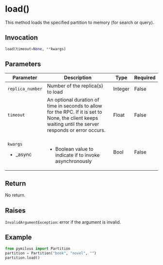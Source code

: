 # load()

This method loads the specified partition to memory (for search or query).

## Invocation

```python
load(timeout=None, **kwargs)
```

## Parameters

| Parameter         | Description                                                  | Type                            | Required |
| ----------------- | ------------------------------------------------------------ | ------------------------------- | -------- |
| `replica_number`  | Number of the replica(s) to load                             | Integer                         | False    |
| `timeout`         | An optional duration of time in seconds to allow for the RPC. If it is set to None, the client keeps waiting until the server responds or error occurs.                                               | Float                           | False    |
| `kwargs` <ul><li>_async</li></ul> | <br/><ul><li>Boolean value to indicate if to invoke asynchronously</li></ul> | Bool | False    |

## Return

No return.

## Raises

`InvalidArgumentException`: error if the argument is invalid.

## Example

```python
from pymilvus import Partition
partition = Partition("book", "novel", "")
partition.load()
```